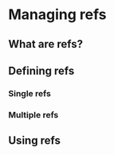 # Managing refs

## What are refs?

## Defining refs

### Single refs

### Multiple refs

## Using refs
